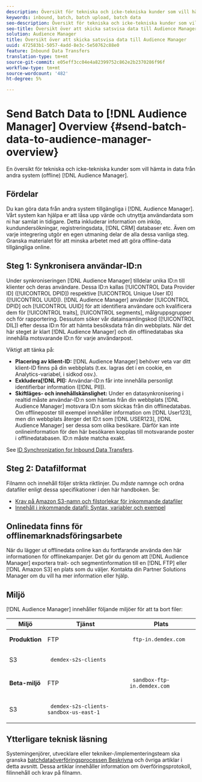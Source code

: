```yaml
---
description: Översikt för tekniska och icke-tekniska kunder som vill hämta data från andra system (offline) till Audience Manager.
keywords: inbound, batch, batch upload, batch data
seo-description: Översikt för tekniska och icke-tekniska kunder som vill hämta data från andra system (offline) till Audience Manager. Om du vill göra det använder du alternativet för batchöverföring i Audience Manager.
seo-title: Översikt över att skicka satsvisa data till Audience Manager
solution: Audience Manager
title: Översikt över att skicka satsvisa data till Audience Manager
uuid: 472583b1-5057-4add-8e3c-5e50762c88e0
feature: Inbound Data Transfers
translation-type: tm+mt
source-git-commit: e05eff3cc04e4a82399752c862e2b2370286f96f
workflow-type: tm+mt
source-wordcount: '482'
ht-degree: 5%

---
```



# Send Batch Data to [!DNL Audience Manager] Overview {#send-batch-data-to-audience-manager-overview}

En översikt för tekniska och icke-tekniska kunder som vill hämta in data från andra system (offline) [!DNL Audience Manager].

## Fördelar

Du kan göra data från andra system tillgängliga i [!DNL Audience Manager]. Vårt system kan hjälpa er att låsa upp värde och utnyttja användardata som ni har samlat in tidigare. Detta inkluderar information om inköp, kundundersökningar, registreringsdata, [!DNL CRM] databaser etc. Även om varje integrering utgör en egen utmaning delar de alla dessa vanliga steg. Granska materialet för att minska arbetet med att göra offline-data tillgängliga online.

## Steg 1: Synkronisera användar-ID:n

Under synkroniseringen [!DNL Audience Manager] tilldelar unika ID:n till klienter och deras användare. Dessa ID:n kallas [!UICONTROL Data Provider ID] ([!UICONTROL DPID]) respektive [!UICONTROL Unique User ID] ([!UICONTROL UUID]). [!DNL Audience Manager] använder [!UICONTROL DPID] och [!UICONTROL UUID] för att identifiera användare och kvalificera dem för [!UICONTROL traits], [!UICONTROL segments], målgruppsgrupper och för rapportering. Dessutom söker vår datainsamlingskod ([!UICONTROL DIL]) efter dessa ID:n för att hämta besöksdata från din webbplats. När det här steget är klart [!DNL Audience Manager] och din offlinedatabas ska innehålla motsvarande ID:n för varje användarpost.

Viktigt att tänka på:

* **Placering av klient-ID:** [!DNL Audience Manager] behöver veta var ditt klient-ID finns på din webbplats (t.ex. lagras det i en cookie, en Analytics-variabel, i sidkod osv.).
* **Exkludera[!DNL PII]:** Användar-ID:n får inte innehålla personligt identifierbar information ([!DNL PII]).
* **Skiftläges- och innehållskänslighet:** Under en datasynkronisering i realtid måste användar-ID:n som hämtas från din webbplats [!DNL Audience Manager] motsvara ID:n som skickas från din offlinedatabas. Om offlineposter till exempel innehåller information om [!DNL User123], men din webbplats återger det ID:t som [!DNL USER123], [!DNL Audience Manager] ser dessa som olika besökare. Därför kan inte onlineinformation för den här besökaren kopplas till motsvarande poster i offlinedatabasen. ID:n måste matcha exakt.

See [ID Synchronization for Inbound Data Transfers](../../../integration/sending-audience-data/batch-data-transfer-explained/id-sync-http.md).

## Steg 2: Datafilformat

Filnamn och innehåll följer strikta riktlinjer. Du *måste* namnge och ordna datafiler enligt dessa specifikationer i den här handboken. Se:

* [Krav på Amazon S3-namn och filstorlekar för inkommande datafiler](../../../integration/sending-audience-data/batch-data-transfer-explained/inbound-s3-filenames.md)
* [Innehåll i inkommande datafil: Syntax, variabler och exempel](../../../integration/sending-audience-data/batch-data-transfer-explained/inbound-file-contents.md)

## Onlinedata finns för offlinemarknadsföringsarbete

När du lägger ut offlinedata online kan du fortfarande använda den här informationen för offlinekampanjer. Det gör du genom att [!DNL Audience Manager] exportera trait- och segmentinformation till en [!DNL FTP] eller [!DNL Amazon S3] en plats som du väljer. Kontakta din Partner Solutions Manager om du vill ha mer information eller hjälp.

## Miljö

[!DNL Audience Manager] innehåller följande miljöer för att ta bort filer:

<table id="table_A61AA64578944B23B5A7355F2A76E882"> 
 <thead> 
  <tr> 
   <th colname="col1" class="entry"> Miljö </th> 
   <th colname="col02" class="entry"> Tjänst </th> 
   <th colname="col2" class="entry"> Plats </th> 
  </tr> 
 </thead>
 <tbody> 
  <tr> 
   <td colname="col1" morerows="1"> <b>Produktion</b> </td> 
   <td colname="col02"> FTP </td> 
   <td colname="col2"> <p> <code> ftp-in.demdex.com</code> </p> </td> 
  </tr> 
  <tr> 
   <td colname="col02"> S3 </td> 
   <td colname="col2"> <p> <code> demdex-s2s-clients</code> </p> </td> 
  </tr> 
  <tr> 
   <td colname="col1" morerows="1"> <b>Beta-miljö</b> </td> 
   <td colname="col02"> FTP </td> 
   <td colname="col2"> <p><code> sandbox-ftp-in.demdex.com</code> </p> </td> 
  </tr> 
  <tr> 
   <td colname="col02"> S3 </td> 
   <td colname="col2"> <p> <code> demdex-s2s-clients-sandbox-us-east-1</code> </p> </td> 
  </tr> 
 </tbody> 
</table>

## Ytterligare teknisk läsning

Systemingenjörer, utvecklare eller tekniker-/implementeringsteam ska granska [batchdataöverföringsprocessen Beskrivna](../../../integration/sending-audience-data/batch-data-transfer-explained/batch-data-transfer-explained.md) och övriga artiklar i detta avsnitt. Dessa artiklar innehåller information om överföringsprotokoll, filinnehåll och krav på filnamn.

